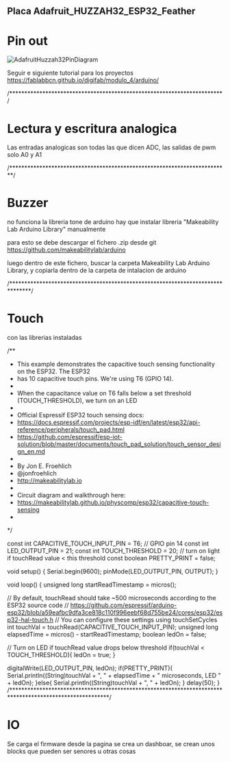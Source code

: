 ## Placa Adafruit_HUZZAH32_ESP32_Feather

# Pin out
![AdafruitHuzzah32PinDiagram](https://user-images.githubusercontent.com/49143566/193604273-de6c3e52-1e2f-4b55-bb50-664529964142.png)


Seguir e siguiente tutorial para los proyectos
https://fablabbcn.github.io/digifab/modulo_4/arduino/

/***********************************************************************/
# Lectura y escritura analogica

Las entradas analogicas son todas las que dicen ADC, las salidas de pwm solo A0 y A1

/*************************************************************************/
# Buzzer 
no funciona la libreria tone de arduino hay que instalar libreria  "Makeability Lab Arduino Library" manualmente

para esto se debe descargar el fichero .zip desde git https://github.com/makeabilitylab/arduino

luego dentro de este fichero, buscar la carpeta Makeability Lab Arduino Library, y copiarla dentro de la carpeta de intalacion de arduino

/*******************************************************************************/
# Touch

con las librerias instaladas 

/**
 * This example demonstrates the capacitive touch sensing functionality on the ESP32. The ESP32
 * has 10 capacitive touch pins. We're using T6 (GPIO 14).
 * 
 * When the capacitance value on T6 falls below a set threshold (TOUCH_THRESHOLD), we turn on an LED
 * 
 * Official Espressif ESP32 touch sensing docs:
 * https://docs.espressif.com/projects/esp-idf/en/latest/esp32/api-reference/peripherals/touch_pad.html
 * https://github.com/espressif/esp-iot-solution/blob/master/documents/touch_pad_solution/touch_sensor_design_en.md
 * 
 * By Jon E. Froehlich
 * @jonfroehlich
 * http://makeabilitylab.io
 * 
 * Circuit diagram and walkthrough here:
 * https://makeabilitylab.github.io/physcomp/esp32/capacitive-touch-sensing
 * 
 */

const int CAPACITIVE_TOUCH_INPUT_PIN = T6; // GPIO pin 14
const int LED_OUTPUT_PIN = 21;
const int TOUCH_THRESHOLD = 20; // turn on light if touchRead value < this threshold
const boolean PRETTY_PRINT = false;

void setup() {
  Serial.begin(9600);
  pinMode(LED_OUTPUT_PIN, OUTPUT);
}

void loop() {
  unsigned long startReadTimestamp = micros();

  // By default, touchRead should take ~500 microseconds according to the ESP32 source code
  // https://github.com/espressif/arduino-esp32/blob/a59eafbc9dfa3ce818c110f996eebf68d755be24/cores/esp32/esp32-hal-touch.h
  // You can configure these settings using touchSetCycles
  int touchVal = touchRead(CAPACITIVE_TOUCH_INPUT_PIN);
  unsigned long elapsedTime = micros() - startReadTimestamp;
  boolean ledOn = false;
  
  // Turn on LED if touchRead value drops below threshold
  if(touchVal < TOUCH_THRESHOLD){
    ledOn = true;
  }
  
  digitalWrite(LED_OUTPUT_PIN, ledOn);
  if(PRETTY_PRINT){
    Serial.println((String)touchVal + ", " + elapsedTime + " microseconds, LED " + ledOn);
  }else{
    Serial.println((String)touchVal + ", " + ledOn);
  }
  delay(50);
}
/*********************************************************************************************************/

# IO 

Se carga el firmware desde la pagina
se crea un dashboar, se crean unos blocks que pueden ser senores u otras cosas

